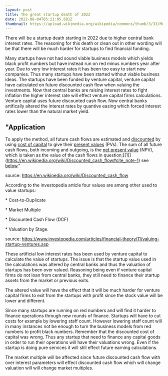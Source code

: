 ```yaml
---
layout: post
title: The great startup death of 2022
date: 2022-08-04T05:21:05.681Z
thumbnail: https://upload.wikimedia.org/wikipedia/commons/thumb/3/33/Money_555.jpg/1200px-Money_555.jpg
---
```

There will be a startup death starting in 2022 due to higher central bank interest rates. The reasoning for this death or clean out in other wording will be that there will be much harder for startups to find financial funding. 

Many startups have not had sound viable business models which yields black profit numbers but have instead run on red minus numbers year after year. Due to very low interest rates it has been too easy to start new companies. Thus many startups have been started without viable business ideas. The startups have been funded by venture capital, venture capital have calculated on future discounted cash flow when valuing the investments. Now that central banks are raising interest rates to fight inflation the higher interest rate will effect venture capital firms calculations. Venture capital uses future discounted cash flow. Now central banks artifically altered the interest rates by quantive easing which forced interest rates lower than the natural market yield. 

## "Application

To apply the method, all future cash flows are estimated and [discounted](https://en.wikipedia.org/wiki/Discounting "Discounting") by using [cost of capital](https://en.wikipedia.org/wiki/Cost_of_capital "Cost of capital") to give their [present values](https://en.wikipedia.org/wiki/Present_value "Present value") (PVs). The sum of all future cash flows, both incoming and outgoing, is the [net present value](https://en.wikipedia.org/wiki/Net_present_value "Net present value") (NPV), which is taken as the value of the cash flows in question;\[[1]](https://en.wikipedia.org/wiki/Discounted_cash_flow#cite_note-1) see [below](https://en.wikipedia.org/wiki/Discounted_cash_flow#Methods_of_appraisal_of_a_company_or_project)." 

source: https://en.wikipedia.org/wiki/Discounted_cash_flow

According to the investopedia article four values are among other used to value startups: 

\* Cost-to-Duplicate

\* Market Multiple 

\* Discounted Cash Flow (DCF)

\* Valuation by Stage. 

source: https://www.investopedia.com/articles/financial-theory/11/valuing-startup-ventures.asp

These artificial low interest rates has been used by venture capital to calculate the value of startups. The issue is that the startup value used in the calculations was altered by central banks and thus the valuation of startups has been over valued. Reasoning being even if venture capital firms do not loan from central banks, they still need to finance their startup assets from the market or previous exits.

The altered value will have the effect that it will be much harder for venture capital firms to exit from the startups with profit since the stock value will be lower and different.

Since many startups are running on red numbers and will find it harder to finance operations through new rounds of finance. Startups will have to cut costs for example by lowering staff count. However lowering staff count will in many instances not be enough to turn the business models from red numbers to profit black numbers. Remember that the discounted cost of capital was wrong. Thus any startup that need to finance any capital goods in order to run their operations will have their valuations wrong. Even if the startup is doing pure services it will still effect future earning calculations.

The market multiple will be affected since future discounted cash flow with over interest parameters will effect  discounted cash flow which will change valuation will will change market multiples.